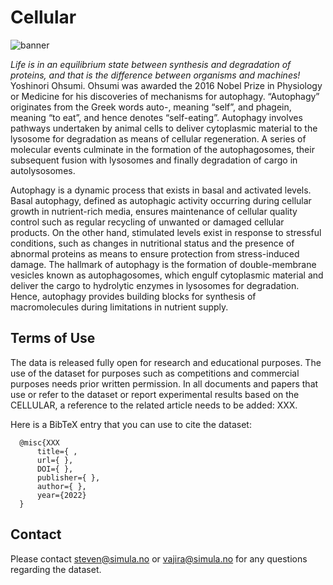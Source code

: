 # Cellular

![banner](https://raw.githubusercontent.com/simula/cellular/main/static/images/banner.png?token=GHSAT0AAAAAABZROMEOGGGIA5NNRU2NLKSWY23BANA)

*Life is in an equilibrium state between synthesis and degradation of proteins, and that is the difference between organisms and machines!* Yoshinori Ohsumi. Ohsumi was awarded the 2016 Nobel Prize in Physiology or Medicine for his discoveries of mechanisms for autophagy. “Autophagy” originates from the Greek words auto-, meaning “self”, and phagein, meaning “to eat”, and hence denotes “self-eating”. Autophagy involves pathways undertaken by animal cells to deliver cytoplasmic material to the lysosome for degradation as means of cellular regeneration. A series of molecular events culminate in the formation of the autophagosomes, their subsequent fusion with lysosomes and finally degradation of cargo in autolysosomes. 

Autophagy is a dynamic process that exists in basal and activated levels. Basal autophagy, defined as autophagic activity occurring during cellular growth in nutrient-rich media, ensures maintenance of cellular quality control such as regular recycling of unwanted or damaged cellular products. On the other hand, stimulated levels exist in response to stressful conditions, such as changes in nutritional status and the presence of abnormal proteins as means to ensure protection from stress-induced damage. The hallmark of autophagy is the formation of double-membrane vesicles known as autophagosomes, which engulf cytoplasmic material and deliver the cargo to hydrolytic enzymes in lysosomes for degradation. Hence, autophagy provides building blocks for synthesis of macromolecules during limitations in nutrient supply. 

## Terms of Use
The data is released fully open for research and educational purposes. The use of the dataset for purposes such as competitions and commercial purposes needs prior written permission. In all documents and papers that use or refer to the dataset or report experimental results based on the CELLULAR, a reference to the related article needs to be added: XXX.

Here is a BibTeX entry that you can use to cite the dataset:
```
  @misc{XXX
      title={ ,
      url={ },
      DOI={ },
      publisher={ },
      author={ },
      year={2022}
  }
```

## Contact
Please contact steven@simula.no or vajira@simula.no for any questions regarding the dataset.
